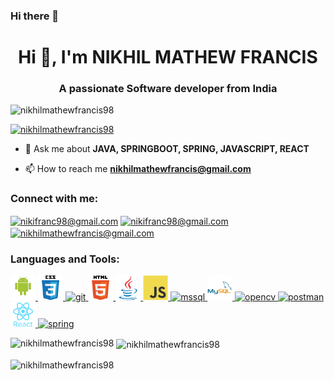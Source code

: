 ### Hi there 👋

<h1 align="center">Hi 👋, I'm NIKHIL MATHEW FRANCIS</h1>
<h3 align="center">A passionate Software developer from India</h3>

<p align="left"> <img src="https://komarev.com/ghpvc/?username=nikhilmathewfrancis98&label=Profile%20views&color=0e75b6&style=flat" alt="nikhilmathewfrancis98" /> </p>

<p align="left"> <a href="https://github.com/ryo-ma/github-profile-trophy"><img src="https://github-profile-trophy.vercel.app/?username=nikhilmathewfrancis98" alt="nikhilmathewfrancis98" /></a> </p>

- 💬 Ask me about **JAVA, SPRINGBOOT, SPRING, JAVASCRIPT, REACT**

- 📫 How to reach me **nikhilmathewfrancis@gmail.com**

<h3 align="left">Connect with me:</h3>
<p align="left">
<a href="https://www.hackerrank.com/nikifranc98@gmail.com" target="blank"><img align="center" src="https://raw.githubusercontent.com/rahuldkjain/github-profile-readme-generator/master/src/images/icons/Social/hackerrank.svg" alt="nikifranc98@gmail.com" height="30" width="40" /></a>
<a href="https://www.leetcode.com/nikifranc98@gmail.com" target="blank"><img align="center" src="https://raw.githubusercontent.com/rahuldkjain/github-profile-readme-generator/master/src/images/icons/Social/leet-code.svg" alt="nikifranc98@gmail.com" height="30" width="40" /></a>
<a href="https://auth.geeksforgeeks.org/user/nikhilmathewfrancis@gmail.com" target="blank"><img align="center" src="https://raw.githubusercontent.com/rahuldkjain/github-profile-readme-generator/master/src/images/icons/Social/geeks-for-geeks.svg" alt="nikhilmathewfrancis@gmail.com" height="30" width="40" /></a>
</p>

<h3 align="left">Languages and Tools:</h3>
<p align="left"> <a href="https://developer.android.com" target="_blank" rel="noreferrer"> <img src="https://raw.githubusercontent.com/devicons/devicon/master/icons/android/android-original-wordmark.svg" alt="android" width="40" height="40"/> </a> <a href="https://www.w3schools.com/css/" target="_blank" rel="noreferrer"> <img src="https://raw.githubusercontent.com/devicons/devicon/master/icons/css3/css3-original-wordmark.svg" alt="css3" width="40" height="40"/> </a> <a href="https://git-scm.com/" target="_blank" rel="noreferrer"> <img src="https://www.vectorlogo.zone/logos/git-scm/git-scm-icon.svg" alt="git" width="40" height="40"/> </a> <a href="https://www.w3.org/html/" target="_blank" rel="noreferrer"> <img src="https://raw.githubusercontent.com/devicons/devicon/master/icons/html5/html5-original-wordmark.svg" alt="html5" width="40" height="40"/> </a> <a href="https://www.java.com" target="_blank" rel="noreferrer"> <img src="https://raw.githubusercontent.com/devicons/devicon/master/icons/java/java-original.svg" alt="java" width="40" height="40"/> </a> <a href="https://developer.mozilla.org/en-US/docs/Web/JavaScript" target="_blank" rel="noreferrer"> <img src="https://raw.githubusercontent.com/devicons/devicon/master/icons/javascript/javascript-original.svg" alt="javascript" width="40" height="40"/> </a> <a href="https://www.microsoft.com/en-us/sql-server" target="_blank" rel="noreferrer"> <img src="https://www.svgrepo.com/show/303229/microsoft-sql-server-logo.svg" alt="mssql" width="40" height="40"/> </a> <a href="https://www.mysql.com/" target="_blank" rel="noreferrer"> <img src="https://raw.githubusercontent.com/devicons/devicon/master/icons/mysql/mysql-original-wordmark.svg" alt="mysql" width="40" height="40"/> </a> <a href="https://opencv.org/" target="_blank" rel="noreferrer"> <img src="https://www.vectorlogo.zone/logos/opencv/opencv-icon.svg" alt="opencv" width="40" height="40"/> </a> <a href="https://postman.com" target="_blank" rel="noreferrer"> <img src="https://www.vectorlogo.zone/logos/getpostman/getpostman-icon.svg" alt="postman" width="40" height="40"/> </a> <a href="https://reactjs.org/" target="_blank" rel="noreferrer"> <img src="https://raw.githubusercontent.com/devicons/devicon/master/icons/react/react-original-wordmark.svg" alt="react" width="40" height="40"/> </a> <a href="https://spring.io/" target="_blank" rel="noreferrer"> <img src="https://www.vectorlogo.zone/logos/springio/springio-icon.svg" alt="spring" width="40" height="40"/> </a> </p>

<p><img align="left" src="https://github-readme-stats.vercel.app/api/top-langs?username=nikhilmathewfrancis98&show_icons=true&locale=en&layout=compact" alt="nikhilmathewfrancis98" /></p>

<p>&nbsp;<img align="center" src="https://github-readme-stats.vercel.app/api?username=nikhilmathewfrancis98&show_icons=true&locale=en" alt="nikhilmathewfrancis98" /></p>

<p><img align="center" src="https://github-readme-streak-stats.herokuapp.com/?user=nikhilmathewfrancis98&" alt="nikhilmathewfrancis98" /></p>
